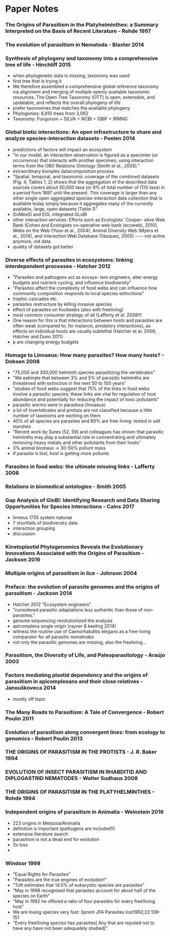 # Paper Notes

### The Origins of Parasitism in the Platyhelminthes: a Summary Interpreted on the Basis of Recent Literature - Rohde 1997

### The evolution of parasitism in Nematoda - Blaxter 2014

### Synthesis of phylogeny and taxonomy into a comprehensive tree of life - Hinchliff 2015
- when phylogenetic data is missing, taxonomy was used
- first tree that is trying it
- We therefore assembled a comprehensive global reference taxonomy via alignment and merging of multiple openly available taxonomic resources. The Open Tree Taxonomy (OTT) is open, extensible, and updatable, and reflects the overall phylogeny of life
- prefer taxonomies that matches the available phylogeny
- Phylogenies: 6,810 trees from 3,062
- Taxonomy: Fungorum + SILVA + NCBI + GBIF + IRMNG


### Global biotic interactions: An open infrastructure to share and analyze species-interaction datasets - Poelen 2014
- predictions of factors will impact an ecosystem
- "In our model, an interaction observation is figured as a specimen (or occurrence) that interacts with another specimen, using interaction terms from the OBO Relations Ontology (Smith et al., 2005)."
- extraordinary komplex datacomposition process
- "Spatial, temporal, and taxonomic coverage of the combined datasets (Fig. 4, Tables 1, 2) shows that the aggregation of the described data sources covers about 50,000 taxa (or 8% of total number of ITIS taxa) in a period from 1897 until the present. This coverage is larger than any other single open aggregated species-interaction data collection that is available today simply because it aggregates many of the currently available, large, open datasets (Table 1)"
- GoMexSI and EOL integrated GLoBI
- other interaction services: Efforts such as Ecologists' Cooper- ative Web Bank (Cohen and Ecologists co-operative web bank (ecoweb), 2010), Webs on the Web (Yoon et al., 2004), Animal Diversity Web (Myers et al., 2014), and Interaction Web Database (Vázquez, 2005) ---- not active anymore, old data
- quality of datasets got better


### Diverse effects of parasites in ecosystems: linking interdependent processes - Hatcher 2012
- "Parasites and pathogens act as ecosys- tem engineers, alter energy budgets and nutrient cycling, and influence biodiversity"
- "Parasites affect the complexity of food webs and can influence how community composition responds to local species extinctions"
- trophic cascades etc.
- parasites restructure by killing invasive species
- effect of parasites on foodwebs (also with freeliving)
- most common consumer strategy of all (Lafferty et al. 2008!!!
- One reason for this is that interactions between hosts and parasites are often weak (compared to, for instance, predatory interactions), as effects on individual hosts are usually sublethal (Hatcher et al. 2006; Hatcher and Dunn 2011)
- p are changing energy budgets

### Homage to Linnaeus: How many parasites? How many hosts? - Dobsen 2008
- "75,000 and 300,000 helminth species parasitizing the vertebrates"
- "We estimate that between 3% and 5% of parasitic helminths are threatened with extinction in the next 50 to 100 years"
- "studies of food webs suggest that  75% of the links in food webs involve a parasitic species; these links are vital for regulation of host abundance and potentially for reducing the impact of toxic pollutants"
- parasitic worms were in paradoxa (linnaeus)
- a lot of invertebrates and protists are not classified because a little number of taxonoms are working on them
- 40% of all species are parasites and 60% are free-living: tested in salt marshes
- "Recent work by Sures (52, 59) and colleagues has shown that parasitic helminths may play a substantial role in concentrating and ultimately removing heavy metals and other pollutants from their hosts"
- 3% animal biomass -> 30-50% pollunt mass
- if parasite is lost, host is getting more pollunts
### Parasites in food webs: the ultimate missing links - Lafferty 2008


### Relations in biomedical ontologies - Smith 2005

### Gap Analysis of GloBI: Identifying Research and Data Sharing Opportunities for Species Interactions - Cains 2017
- linneus 1735 system naturae
- 7 shortfalls of biodiversity data
- interaction grouping
- discussion

### Kinetoplastid Phylogenomics Reveals the Evolutionary Innovations Associated with the Origins of Parasitism - Jackson 2016

### Multiple origins of parasitism in lice - Johnson 2004

### Preface: the evolution of parasite genomes and the origins of parasitism - Jackson 2014
- Hatcher 2012 "Ecosystem engineers"
- "considered parasitic adaptations less authentic than those of non- parasites."
- genome sequencing revolutionized the analysis
- apicomplexa single origin (rayner & keeling 2014)
- witness the routine use of Caenorhabditis elegans as a free-living comparator for all parasitic nematodes
- not only the parasitic genomes are missing, also the freeliving...
### Parasitism, the Diversity of Life, and Paleoparasitology - Araújo 2003

### Factors mediating plastid dependency and the origins of parasitism in apicomplexans and their close relatives - Janouškoveca 2014
- mostly off topic

### The Many Roads to Parasitism: A Tale of Convergence - Robert Poulin 2011

### Evolution of parasitism along convergent lines: from ecology to genomics - Robert Poulin 2013

### THE ORIGINS OF PARASITISM IN THE PROTISTS - J. R. Baker 1994

### EVOLUTION OF INSECT PARASITISM IN RHABDITID AND DIPLOGASTRID NEMATODES - Walter Sudhaus 2008

### THE ORIGINS OF PARASITISM IN THE PLATYHELMINTHES - Rohde 1994

### Independent origins of parasitism in Animalia - Weinstein 2016
- 223 origins in Metazoa/Animalia
- definition is important (pathogens are included!!)
- extensive literature search
- parasitism is not a dead end for evolution
- 3x loss
- 

### Windsor 1998
- "Equal Rights for Parasites"
- "Parasites are the true engines of evolution!"
- "Toft estimates that 14.5% of eukaryotic species are parasites"
- "May in 1998 recognised that parasites account for about half of the species on Earth"
- "May in 1992 he offered a ratio of four parasites for every free!living host"
- We are losing species very fast: Sprent JFA Parasites lost1992;22:139-151
- "Every free!living species has parasites[ Any that are reputed not to have any have not been adequately studied["
